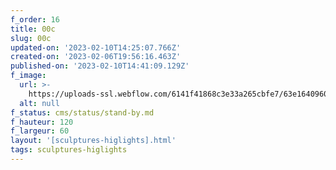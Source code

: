 ```yaml
---
f_order: 16
title: 00c
slug: 00c
updated-on: '2023-02-10T14:25:07.766Z'
created-on: '2023-02-06T19:56:16.463Z'
published-on: '2023-02-10T14:41:09.129Z'
f_image:
  url: >-
    https://uploads-ssl.webflow.com/6141f41868c3e33a265cbfe7/63e164096043d71ade31e19e_000c.jpg
  alt: null
f_status: cms/status/stand-by.md
f_hauteur: 120
f_largeur: 60
layout: '[sculptures-higlights].html'
tags: sculptures-higlights
---
```



